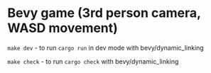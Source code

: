 # Bevy game (3rd person camera, WASD movement)

`make dev` - to run `cargo run` in dev mode with bevy/dynamic_linking

`make check` - to run `cargo check` with bevy/dynamic_linking

